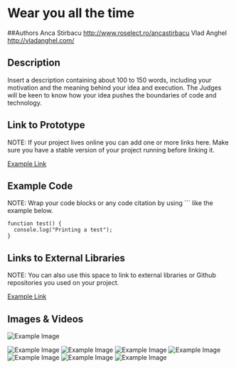 # Wear you all the time


##Authors
Anca Stirbacu http://www.roselect.ro/ancastirbacu
Vlad Anghel http://vladanghel.com/

## Description
Insert a description containing about 100 to 150 words, including your motivation and the meaning behind your idea and execution. The Judges will be keen to know how your idea pushes the boundaries of code and technology. 

## Link to Prototype
NOTE: If your project lives online you can add one or more links here. Make sure you have a stable version of your project running before linking it.

[Example Link](http://www.google.com "Example Link")

## Example Code
NOTE: Wrap your code blocks or any code citation by using ``` like the example below.
```
function test() {
  console.log("Printing a test");
}
```
## Links to External Libraries
 NOTE: You can also use this space to link to external libraries or Github repositories you used on your project.

[Example Link](http://www.google.com "Example Link")

## Images & Videos
![Example Image](../project_images/20120412-004149-sunflow.png?raw=true "Example Image")

![Example Image](../project_images/20120411-182237-sunflow.png?raw=true "Example Image")
![Example Image](../project_images/20120412-014213-sunflow.png?raw=true "Example Image")
![Example Image](../project_images/20120412-025335-sunflow.png?raw=true "Example Image")
![Example Image](../project_images/20120412-040413-sunflow.png?raw=true "Example Image")
![Example Image](../project_images/20120412-193635-sunflow.png?raw=true "Example Image")
![Example Image](../project_images/20120412-200147-sunflow.png?raw=true "Example Image")
![Example Image](../project_images/20120412-221738-sunflow.png?raw=true "Example Image")


